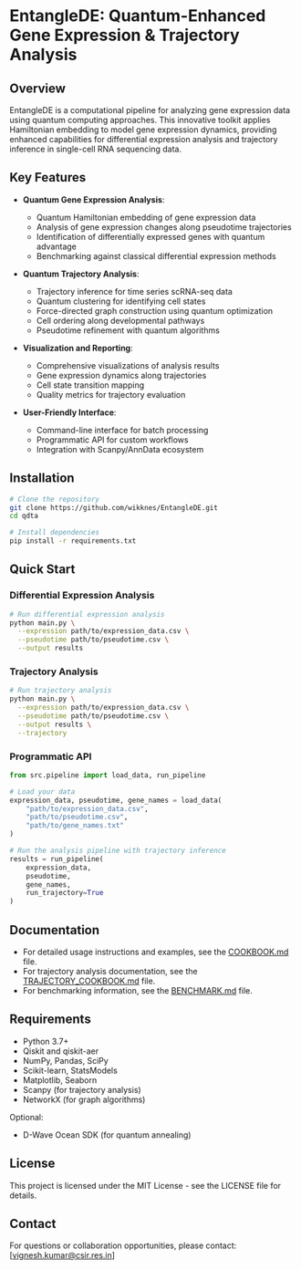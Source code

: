 # EntangleDE: Quantum-Enhanced Gene Expression & Trajectory Analysis

## Overview

EntangleDE is a computational pipeline for analyzing gene expression data using quantum computing approaches. This innovative toolkit applies Hamiltonian embedding to model gene expression dynamics, providing enhanced capabilities for differential expression analysis and trajectory inference in single-cell RNA sequencing data.

## Key Features

- **Quantum Gene Expression Analysis**:
  - Quantum Hamiltonian embedding of gene expression data
  - Analysis of gene expression changes along pseudotime trajectories
  - Identification of differentially expressed genes with quantum advantage
  - Benchmarking against classical differential expression methods

- **Quantum Trajectory Analysis**:
  - Trajectory inference for time series scRNA-seq data
  - Quantum clustering for identifying cell states
  - Force-directed graph construction using quantum optimization
  - Cell ordering along developmental pathways
  - Pseudotime refinement with quantum algorithms
  
- **Visualization and Reporting**:
  - Comprehensive visualizations of analysis results
  - Gene expression dynamics along trajectories
  - Cell state transition mapping
  - Quality metrics for trajectory evaluation
  
- **User-Friendly Interface**:
  - Command-line interface for batch processing
  - Programmatic API for custom workflows
  - Integration with Scanpy/AnnData ecosystem

## Installation

```bash
# Clone the repository
git clone https://github.com/wikknes/EntangleDE.git
cd qdta

# Install dependencies
pip install -r requirements.txt
```

## Quick Start

### Differential Expression Analysis

```bash
# Run differential expression analysis
python main.py \
  --expression path/to/expression_data.csv \
  --pseudotime path/to/pseudotime.csv \
  --output results
```

### Trajectory Analysis

```bash
# Run trajectory analysis
python main.py \
  --expression path/to/expression_data.csv \
  --pseudotime path/to/pseudotime.csv \
  --output results \
  --trajectory
```

### Programmatic API

```python
from src.pipeline import load_data, run_pipeline

# Load your data
expression_data, pseudotime, gene_names = load_data(
    "path/to/expression_data.csv",
    "path/to/pseudotime.csv",
    "path/to/gene_names.txt"
)

# Run the analysis pipeline with trajectory inference
results = run_pipeline(
    expression_data, 
    pseudotime,
    gene_names,
    run_trajectory=True
)
```

## Documentation

- For detailed usage instructions and examples, see the [COOKBOOK.md](COOKBOOK.md) file.
- For trajectory analysis documentation, see the [TRAJECTORY_COOKBOOK.md](TRAJECTORY_COOKBOOK.md) file.
- For benchmarking information, see the [BENCHMARK.md](BENCHMARK.md) file.

## Requirements

- Python 3.7+
- Qiskit and qiskit-aer
- NumPy, Pandas, SciPy
- Scikit-learn, StatsModels
- Matplotlib, Seaborn
- Scanpy (for trajectory analysis)
- NetworkX (for graph algorithms)

Optional:
- D-Wave Ocean SDK (for quantum annealing)

## License

This project is licensed under the MIT License - see the LICENSE file for details.


## Contact

For questions or collaboration opportunities, please contact: [vignesh.kumar@csir.res.in]
